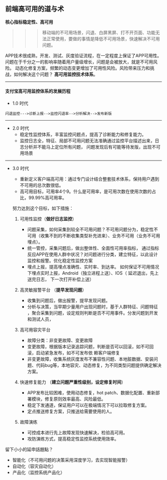
## 前端高可用的道与术


**核心指标稳定性、高可用**

>>> 移动端的不可用场景，闪退、白屏黑屏、打不开页面、功能无法正常使用，要做的事情是降低不可用场景，快速解决不可用问题。

APP技术很成熟，开发、测试、灰度验证流程，在一定程度上保证了APP可用性。问题在于千分之一的影响率随着用户量级增长，问题是会被放大，就是不可用风险。
动态化修复方案，频繁的动态变更增加了可用性风险。风险带来压力和挑战，如何解决这个问题？ **高可用监控技术体系**。

---

#### 支付宝高可用监控体系的发展历程

+ 1.0 时代
          
 ```
 闪退监控--->诊断上报-->监控闪退率-->分析解决-->发布新版 
 ```
---          
+ 2.0 时代
   - 稳定性监控体系，丰富监控问题点，提高了诊断能力和修复能力。
   - 监控日志全，特征、局部不可用问题无法准确通过监控平台描述出来，日志分析并不能马上定位所有问题， 问题发现后有可能等待发版，出现不可用场景
---
+ 3.0 时代   
   - 重新定义客户端高可用：通过专门设计结合整套技术体系，保持用户遇到不可用的总次数很低。
   - 高可用目标，可用率4个9。什么是可用率，是可用次数在使用次数的占比，99.99%高可用率。
        
   努力达到这个目标，如下措施：
   1. 可用性监控（**做好日志监控**）
      - 问题采集，如何采集到较全不可用问题？不可用问题分为，稳定性不可用（收集不到的不断收集类型补充进来）、业务不可用（业务不可用埋点）。
      - 统一管控，采集问题后，做出整体性、全面性可用率指标， 通过指标反应APP在使用人群中状况？对问题进行分类，建立特征，以此设计监控和报警。优化稳定性监控方案
      - 埋点上报，提高埋点准确性、实时率、到达率。 如何保证不可用情况下埋点实时上报，Android（独立进程上送）、IOS（ 延迟退出，先上送完日志，
            下一次打开补偿上送）
              
    2. 高灵敏报警平台 （**提早发现问题**）
       - 收集到问题后，做出报警，提早发现问题。
       - 分析与决策，当早期少量用户出现问题时，基于人群特征、问题特征 ，聚合采集到问题，设定规则判断是否不可用事件。分发问题到开发和测试人员， 
            
    3. 高可用容灾平台
       - 故障分类：非变更故障、变更故障
       - 变更故障，根据版本记录追踪问题，判断是否可以回滚，如不可回滚，启动紧急发布，如不可发布依 赖客户端修复
       - 非变更故障，收集系统灰度发布不兼容性问题、本地脏数据、安装问题、代码bug等，本地容灾、动态修复，为不同类型问题提供确定解决方案。
           
    4. 快速修复能力 （**建立问题严重性级别，设定修复时间**）
       - APP发布比较困难，使用动态修复，hot patch、数据化配置、重新部署模块，修复原则效率最高、风险最低。
       - 稳定下发通道，保证用户可以在极端情况下可以拉取修复方案。
       - 定点推送修复方案，只推送给需要使用的人。
           
    5. 故障演练
       - 可控成本进行先上故障发现快速解决，检验高可用。
       - 攻防演练方式，提高稳定性监控系统使用效率。
           
 留下小小的延申話題點？
  - 智能化（不可用问题的决策采用深度学习，去实现智能报警）
  - 自动化（容灾自动化）
  - 产品化（监控系统产品化）

         
              
